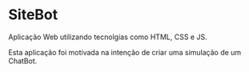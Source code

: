 # SiteBot
Aplicação Web utilizando tecnolgias como HTML, CSS e JS.

Esta aplicação foi motivada na intenção de criar uma simulação de um ChatBot.
